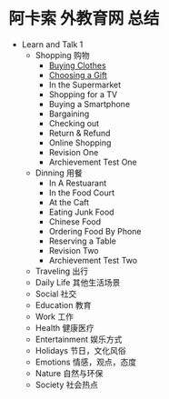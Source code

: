 # 阿卡索 外教育网 总结
* Learn and Talk 1
  * Shopping 购物
    * [Buying Clothes](content/01_shopping/01_buying-clothes.md)
    * [Choosing a Gift](content/01_shopping/02_choosing-a-gift.md)
    * In the Supermarket
    * Shopping for a TV
    * Buying a Smartphone
    * Bargaining
    * Checking out
    * Return & Refund
    * Online Shopping
    * Revision One
    * Archievement Test One
  * Dinning 用餐
    * In A Restuarant
    * In the Food Court
    * At the Caft
    * Eating Junk Food
    * Chinese Food
    * Ordering Food By Phone
    * Reserving a Table
    * Revision Two
    * Archievement Test Two
  * Traveling 出行
  * Daily Life 其他生活场景
  * Social 社交
  * Education 教育
  * Work 工作
  * Health 健康医疗
  * Entertainment 娱乐方式
  * Holidays 节日，文化风俗
  * Emotions 情感，观点，态度
  * Nature 自然与环保
  * Society 社会热点
